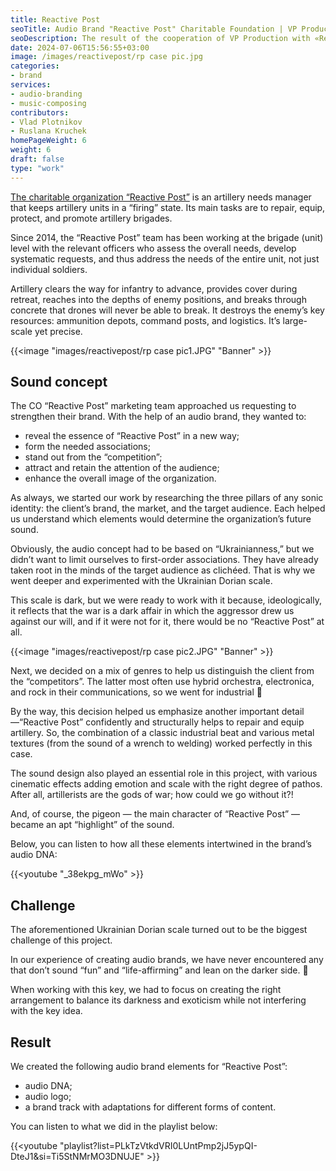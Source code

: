 ```yaml
---
title: Reactive Post
seoTitle: Audio Brand "Reactive Post" Charitable Foundation | VP Production
seoDescription: The result of the cooperation of VP Production with «Reactive Post» charity organization. We talk about the sound concept, main challenge, and final result.
date: 2024-07-06T15:56:55+03:00
image: /images/reactivepost/rp case pic.jpg
categories:
- brand
services:
- audio-branding
- music-composing
contributors:
- Vlad Plotnikov
- Ruslana Kruchek
homePageWeight: 6
weight: 6
draft: false
type: "work"
---
```


[The charitable organization “Reactive Post”](https://reactivepost.org/) is an artillery needs manager that keeps artillery units in a “firing” state. Its main tasks are to repair, equip, protect, and promote artillery brigades.

Since 2014, the “Reactive Post” team has been working at the brigade (unit) level with the relevant officers who assess the overall needs, develop systematic requests, and thus address the needs of the entire unit, not just individual soldiers.

Artillery clears the way for infantry to advance, provides cover during retreat, reaches into the depths of enemy positions, and breaks through concrete that drones will never be able to break. It destroys the enemy’s key resources: ammunition depots, command posts, and logistics. It’s large-scale yet precise.

{{<image "images/reactivepost/rp case pic1.JPG" "Banner"  >}}

## Sound concept
The CO “Reactive Post” marketing team approached us requesting to strengthen their brand. With the help of an audio brand, they wanted to:

- reveal the essence of “Reactive Post” in a new way;
- form the needed associations;
- stand out from the “competition”;
- attract and retain the attention of the audience;
- enhance the overall image of the organization.

As always, we started our work by researching the three pillars of any sonic identity: the client’s brand, the market, and the target audience. Each helped us understand which elements would determine the organization’s future sound.

Obviously, the audio concept had to be based on “Ukrainianness,” but we didn’t want to limit ourselves to first-order associations. They have already taken root in the minds of the target audience as clichéed. That is why we went deeper and experimented with the Ukrainian Dorian scale.

This scale is dark, but we were ready to work with it because, ideologically, it reflects that the war is a dark affair in which the aggressor drew us against our will, and if it were not for it, there would be no “Reactive Post” at all.

{{<image "images/reactivepost/rp case pic2.JPG" "Banner"  >}}

Next, we decided on a mix of genres to help us distinguish the client from the “competitors”. The latter most often use hybrid orchestra, electronica, and rock in their communications, so we went for industrial 🙂

By the way, this decision helped us emphasize another important detail—“Reactive Post” confidently and structurally helps to repair and equip artillery. So, the combination of a classic industrial beat and various metal textures (from the sound of a wrench to welding) worked perfectly in this case.

The sound design also played an essential role in this project, with various cinematic effects adding emotion and scale with the right degree of pathos. After all, artillerists are the gods of war; how could we go without it?!

And, of course, the pigeon — the main character of “Reactive Post” — became an apt “highlight” of the sound.

Below, you can listen to how all these elements intertwined in the brand’s audio DNA:

{{<youtube "_38ekpg_mWo" >}}

## Challenge

The aforementioned Ukrainian Dorian scale turned out to be the biggest challenge of this project.

In our experience of creating audio brands, we have never encountered any that don’t sound “fun” and “life-affirming” and lean on the darker side. 🙂

When working with this key, we had to focus on creating the right arrangement to balance its darkness and exoticism while not interfering with the key idea.

## Result

We created the following audio brand elements for “Reactive Post”:

- audio DNA;
- audio logo;
- a brand track with adaptations for different forms of content.

You can listen to what we did in the playlist below:

{{<youtube "playlist?list=PLkTzVtkdVRI0LUntPmp2jJ5ypQI-DteJ1&si=Ti5StNMrMO3DNUJE" >}}
